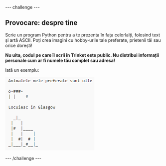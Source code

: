 \--- challenge \---

## Provocare: despre tine

Scrie un program Python pentru a te prezenta în fața celorlalți, folosind text și artă ASCII. Poți crea imagini cu hobby-urile tale preferate, prietenii tăi sau orice dorești!

**Nu uita, codul pe care îl scrii în Trinket este public. Nu distribui informații personale cum ar fi numele tău complet sau adresa!**

Iată un exemplu:

![captură de ecran](images/me-about.png)

\--- /challenge \---